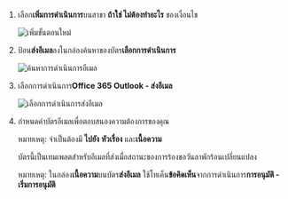 1. เลือก**เพิ่มการดำเนินการ**บนสาขา **ถ้าใช่ ไม่ต้องทำอะไร** ของเงื่อนไข
   
    ![เพิ่มขั้นตอนใหม่](media/modern-approvals/add-action-after-condition.png)
2. ป้อน**ส่งอีเมล**ลงในกล่องค้นหาของบัตร**เลือกการดำเนินการ**
   
    ![ค้นหาการดำเนินการอีเมล](media/modern-approvals/search-send-email-yes.png)
3. เลือกการดำเนินการ**Office 365 Outlook - ส่งอีเมล**
   
    ![เลือกการดำเนินการส่งอีเมล](media/modern-approvals/select-send-email-yes.png)
4. กำหนดค่าบัตรอีเมลเพื่อตอบสนองความต้องการของคุณ
   
     หมายเหตุ: จำเป็นต้องมี **ไปยัง** **หัวเรื่อง** และ**เนื้อความ**
   
     บัตรนี้เป็นเทมเพลตสำหรับอีเมลที่ส่งเมื่อสถานะของการร้องขอวันลาพักร้อนเปลี่ยนแปลง
   
     หมายเหตุ: ในกล่อง**เนื้อความ**บนบัตร**ส่งอีเมล** ใช้โทเค็น**ข้อคิดเห็น**จากการดำเนินการ**การอนุมัติ - เริ่มการอนุมัติ**

